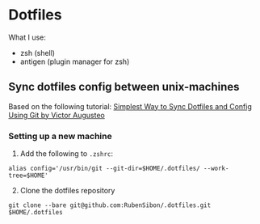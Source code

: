 # Dotfiles

What I use:

- zsh (shell)
- antigen (plugin manager for zsh)

## Sync dotfiles config between unix-machines

Based on the following tutorial: [Simplest Way to Sync Dotfiles and Config Using Git by Victor Augusteo](https://medium.com/@augusteo/simplest-way-to-sync-dotfiles-and-config-using-git-14051af8703a)

### Setting up a new machine

1. Add the following to `.zshrc`:

`alias config='/usr/bin/git --git-dir=$HOME/.dotfiles/ --work-tree=$HOME'`

2. Clone the dotfiles repository

`git clone --bare git@github.com:RubenSibon/.dotfiles.git $HOME/.dotfiles`
